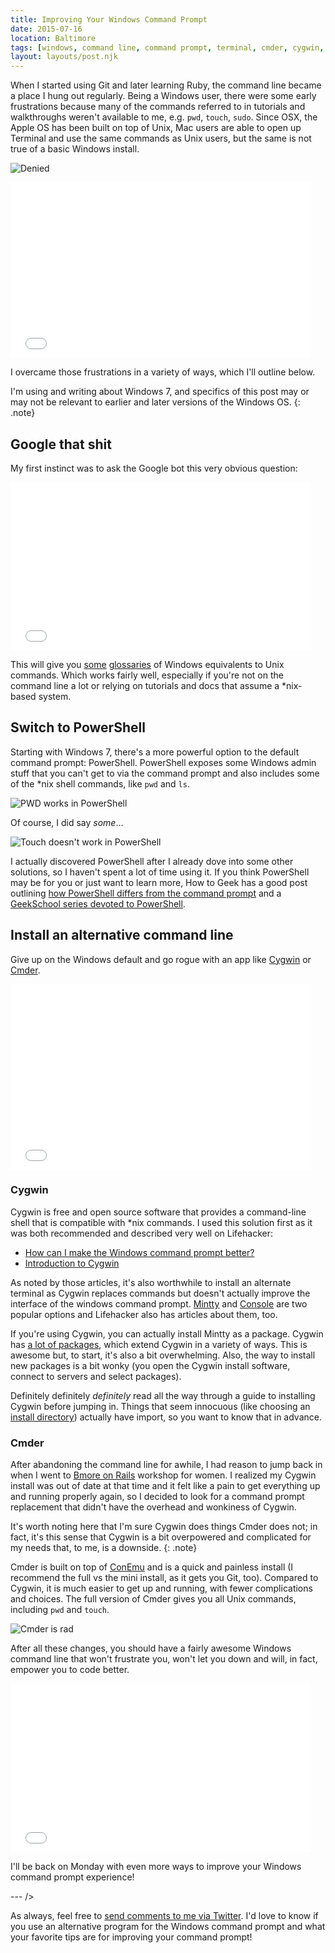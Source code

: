 ```yaml
---
title: Improving Your Windows Command Prompt
date: 2015-07-16
location: Baltimore
tags: [windows, command line, command prompt, terminal, cmder, cygwin, powershell]
layout: layouts/post.njk
---
```


When I started using Git and later learning Ruby, the command line became a place I hung out regularly. Being a Windows user, there were some early frustrations because many of the commands referred to in tutorials and walkthroughs weren't available to me, e.g. `pwd`, `touch`, `sudo`. Since OSX, the Apple OS has been built on top of Unix, Mac users are able to open up Terminal and use the same commands as Unix users, but the same is not true of a basic Windows install.

![Denied](/journal/2015-07-16-improving-your-windows-command-prompt/no-dice.png)

<div class="embedWrapper giphy">
    <iframe src="//giphy.com/embed/hQY7rPlW3Vc3K?html5=true" width="480" height="281" frameBorder="0" webkitAllowFullScreen mozallowfullscreen allowFullScreen></iframe>
</div>

I overcame those frustrations in a variety of ways, which I'll outline below.

I'm using and writing about Windows 7, and specifics of this post may or may not be relevant to earlier and later versions of the Windows OS.
{: .note}

## Google that shit
My first instinct was to ask the Google bot this very obvious question:

<div class="embedWrapper giphy">
    <iframe src="//giphy.com/embed/FRRK3vMJ4no52?html5=true" width="480" height="269" frameBorder="0" webkitAllowFullScreen mozallowfullscreen allowFullScreen></iframe>
</div>

This will give you [some](http://www.covingtoninnovations.com/mc/winforunix.html) [glossaries](http://www.lemoda.net/windows/windows2unix/windows2unix.html) of Windows equivalents to Unix commands. Which works fairly well, especially if you're not on the command line a lot or relying on tutorials and docs that assume a *nix-based system.

## Switch to PowerShell
Starting with Windows 7, there's a more powerful option to the default command prompt: PowerShell. PowerShell exposes some Windows admin stuff that you can't get to via the command prompt and also includes some of the *nix shell commands, like `pwd` and `ls`.

![PWD works in PowerShell](/journal/2015-07-16-improving-your-windows-command-prompt/ps-pwd-yay.png)

Of course, I did say *some*&hellip;

![Touch doesn't work in PowerShell](/journal/2015-07-16-improving-your-windows-command-prompt/ps-touch-boo.png)

I actually discovered PowerShell after I already dove into some other solutions, so I haven't spent a lot of time using it. If you think PowerShell may be for you or just want to learn more, How to Geek has a good post outlining [how PowerShell differs from the command prompt](http://www.howtogeek.com/163127/how-powershell-differs-from-the-windows-command-prompt/) and a [GeekSchool series devoted to PowerShell](http://www.howtogeek.com/137803/geek-school-learn-how-to-automate-windows-with-powershell/).

## Install an alternative command line
Give up on the Windows default and go rogue with an app like [Cygwin](https://www.cygwin.com/) or [Cmder](http://gooseberrycreative.com/cmder/).

<div class="embedWrapper giphy">
    <iframe src="//giphy.com/embed/Aq6GD5Sa6uuuk?html5=true" width="480" height="297" frameBorder="0" webkitAllowFullScreen mozallowfullscreen allowFullScreen></iframe>
</div>

### Cygwin
Cygwin is free and open source software that provides a command-line shell that is compatible with *nix commands. I used this solution first as it was both recommended and described very well on Lifehacker:

* [How can I make the Windows command prompt better?](http://lifehacker.com/5834755/how-can-i-make-the-windows-command-prompt-better)
* [Introduction to Cygwin](http://lifehacker.com/179514/geek-to-live--introduction-to-cygwin-part-i)

As noted by those articles, it's also worthwhile to install an alternate terminal as Cygwin replaces commands but doesn't actually improve the interface of the windows command prompt. [Mintty](https://code.google.com/p/mintty/) and [Console](http://sourceforge.net/projects/console/) are two popular options and Lifehacker also has articles about them, too.

If you're using Cygwin, you can actually install Mintty as a package. Cygwin has [a lot of packages](https://cygwin.com/packages/package_list.html), which extend Cygwin in a variety of ways. This is awesome but, to start, it's also a bit overwhelming. Also, the way to install new packages is a bit wonky (you open the Cygwin install software, connect to servers and select packages).

Definitely definitely *definitely* read all the way through a guide to installing Cygwin before jumping in. Things that seem innocuous (like choosing an [install directory](https://cygwin.com/faq.html#faq.setup.c)) actually have import, so you want to know that in advance.

### Cmder
After abandoning the command line for awhile, I had reason to jump back in when I went to [Bmore on Rails](http://bmoreonrails.org) workshop for women. I realized my Cygwin install was out of date at that time and it felt like a pain to get everything up and running properly again, so I decided to look for a command prompt replacement that didn't have the overhead and wonkiness of Cygwin.

It's worth noting here that I'm sure Cygwin does things Cmder does not; in fact, it's this sense that Cygwin is a bit overpowered and complicated for my needs that, to me, is a downside.
{: .note}

Cmder is built on top of [ConEmu](http://conemu.github.io/) and is a quick and painless install (I recommend the full vs the mini install, as it gets you Git, too). Compared to Cygwin, it is much easier to get up and running, with fewer complications and choices. The full version of Cmder gives you all Unix commands, including `pwd` and `touch`.

![Cmder is rad](/journal/2015-07-16-improving-your-windows-command-prompt/cmder-yay.png)

After all these changes, you should have a fairly awesome Windows command line that won't frustrate you, won't let you down and will, in fact, empower you to code better.

<div class="embedWrapper giphy">
    <iframe src="//giphy.com/embed/137EaR4vAOCn1S?html5=true" width="480" height="270" frameBorder="0" webkitAllowFullScreen mozallowfullscreen allowFullScreen></iframe>
</div>

I'll be back on Monday with even more ways to improve your Windows command prompt experience!

--- />

As always, feel free to [send comments to me via Twitter](https://twitter.com/intent/tweet?screen_name=messypixels). I'd love to know if you use an alternative program for the Windows command prompt and what your favorite tips are for improving your command prompt!
